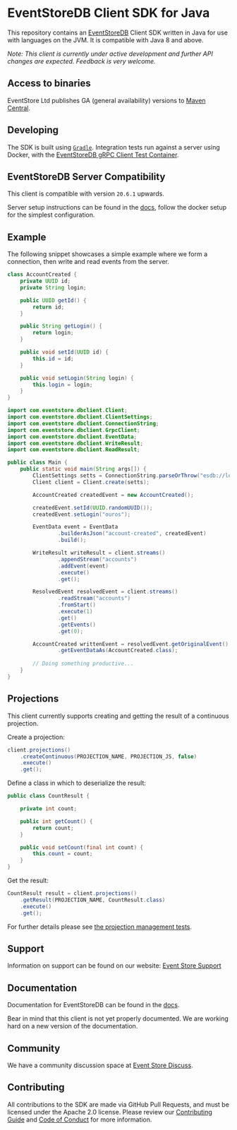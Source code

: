 # EventStoreDB Client SDK for Java

This repository contains an [EventStoreDB][es] Client SDK written in Java for use with languages on the JVM. It is
compatible with Java 8 and above.

*Note: This client is currently under active development and further API changes are expected. Feedback is very welcome.*

## Access to binaries
EventStore Ltd publishes GA (general availability) versions to [Maven Central].

## Developing

The SDK is built using [`Gradle`][gradle]. Integration tests run against a server using Docker, with the [EventStoreDB gRPC
Client Test Container][container].

## EventStoreDB Server Compatibility

This client is compatible with version `20.6.1` upwards.

Server setup instructions can be found in the [docs], follow the docker setup for the simplest configuration.

## Example

The following snippet showcases a simple example where we form a connection, then write and read events from the server.

```java
class AccountCreated {
    private UUID id;
    private String login;

    public UUID getId() {
        return id;
    }

    public String getLogin() {
        return login;
    }

    public void setId(UUID id) {
        this.id = id;
    }

    public void setLogin(String login) {
        this.login = login;
    }
}
```
```java
import com.eventstore.dbclient.Client;
import com.eventstore.dbclient.ClientSettings;
import com.eventstore.dbclient.ConnectionString;
import com.eventstore.dbclient.GrpcClient;
import com.eventstore.dbclient.EventData;
import com.eventstore.dbclient.WriteResult;
import com.eventstore.dbclient.ReadResult;

public class Main {
    public static void main(String args[]) {
        ClientSettings setts = ConnectionString.parseOrThrow("esdb://localhost:2113");
        Client client = Client.create(setts);                        

        AccountCreated createdEvent = new AccountCreated();

        createdEvent.setId(UUID.randomUUID());
        createdEvent.setLogin("ouros");

        EventData event = EventData
                .builderAsJson("account-created", createdEvent)
                .build();

        WriteResult writeResult = client.streams()
                .appendStream("accounts")
                .addEvent(event)
                .execute()
                .get();

        ResolvedEvent resolvedEvent = client.streams()
                .readStream("accounts")
                .fromStart()
                .execute(1)
                .get()
                .getEvents()
                .get(0);

        AccountCreated writtenEvent = resolvedEvent.getOriginalEvent()
                .getEventDataAs(AccountCreated.class);
    
        // Doing something productive...
    }
}
```

## Projections

This client currently supports creating and getting the result of a continuous projection.

Create a projection:
```java
client.projections()
    .createContinuous(PROJECTION_NAME, PROJECTION_JS, false)
    .execute()
    .get();
```

Define a class in which to deserialize the result:
```java
public class CountResult {

    private int count;

    public int getCount() {
        return count;
    }

    public void setCount(final int count) {
        this.count = count;
    }
}
```

Get the result:
```java
CountResult result = client.projections()
    .getResult(PROJECTION_NAME, CountResult.class)
    .execute()
    .get();
```

For further details please see [the projection management tests](src/test/java/com/eventstore/dbclient/ProjectionManagementTests.java).

## Support

Information on support can be found on our website: [Event Store Support][support]

## Documentation

Documentation for EventStoreDB can be found in the [docs].

Bear in mind that this client is not yet properly documented. We are working hard on a new version of the documentation.

## Community

We have a community discussion space at [Event Store Discuss][discuss].

## Contributing

All contributions to the SDK are made via GitHub Pull Requests, and must be licensed under the Apache 2.0 license. Please
review our [Contributing Guide][contributing] and [Code of Conduct][code-of-conduct] for more information.

[es]: https://eventstore.com
[gradle]: https://gradle.org
[container]: https://github.com/EventStore/EventStore-Client-gRPC-TestData
[contributing]: https://github.com/EventStore/EventStoreDB-Client-Java/tree/master/CONTRIBUTING.md
[code-of-conduct]: https://github.com/EventStore/EventStoreDB-Client-Java/tree/master/CODE-OF-CONDUCT.md
[support]: https://eventstore.com/support/
[docs]: https://developers.eventstore.com/server/20.6/server/installation/
[discuss]: https://discuss.eventstore.com/
[Maven Central]: https://search.maven.org/artifact/com.eventstore/db-client-java
